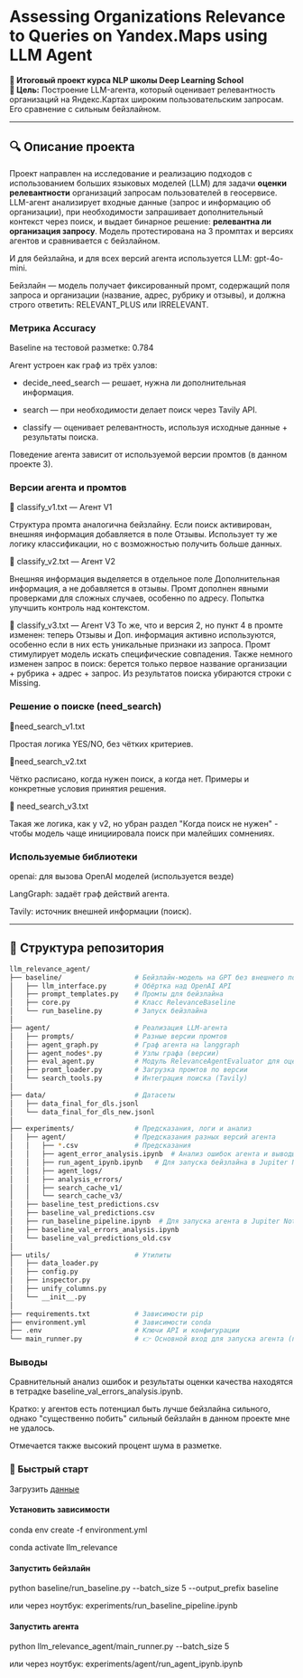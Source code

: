 # Assessing Organizations Relevance to Queries on Yandex.Maps using LLM Agent

**📍 Итоговый проект курса NLP школы Deep Learning School**  
**🎯 Цель:** Построение LLM-агента, который оценивает релевантность организаций на Яндекс.Картах широким пользовательским запросам. Его сравнение с сильным бейзлайном.

---

## 🔍 Описание проекта

Проект направлен на исследование и реализацию подходов с использованием больших языковых моделей (LLM) для задачи **оценки релевантности** организаций запросам пользователей в геосервисе.  
LLM-агент анализирует входные данные (запрос и информацию об организации), при необходимости запрашивает дополнительный контекст через поиск, и выдает бинарное решение: **релевантна ли организация запросу**. Модель протестирована на 3 промптах и версиях агентов и сравнивается с бейзлайном.

И для бейзлайна, и для всех версий агента используется LLM: gpt-4o-mini.

Бейзлайн — модель получает фиксированный промт, содержащий поля запроса и организации (название, адрес, рубрику и отзывы), и должна строго ответить: RELEVANT_PLUS или IRRELEVANT.

### Метрика Accuracy
Baseline на тестовой разметке: 0.784

Агент устроен как граф из трёх узлов:

* decide_need_search — решает, нужна ли дополнительная информация.

* search — при необходимости делает поиск через Tavily API.

* classify — оценивает релевантность, используя исходные данные + результаты поиска.

Поведение агента зависит от используемой версии промтов (в данном проекте 3).

### Версии агента и промтов

🔸 classify_v1.txt — Агент V1

Структура промта аналогична бейзлайну.
Если поиск активирован, внешняя информация добавляется в поле Отзывы.
Использует ту же логику классификации, но с возможностью получить больше данных.

🔸 classify_v2.txt — Агент V2

Внешняя информация выделяется в отдельное поле Дополнительная информация, а не добавляется в отзывы.
Промт дополнен явными проверками для сложных случаев, особенно по адресу.
Попытка улучшить контроль над контекстом.

🔸 classify_v3.txt — Агент V3
То же, что и версия 2, но пункт 4 в промте изменен: теперь Отзывы и Доп. информация активно используются, особенно если в них есть уникальные признаки из запроса. Промт стимулирует модель искать специфические совпадения. Также немного изменен запрос в поиск: берется только первое название организации + рубрика + адрес + запрос. Из результатов поиска убираются строки с Missing.

### Решение о поиске (need_search)

🔸need_search_v1.txt

Простая логика YES/NO, без чётких критериев.

🔸need_search_v2.txt

Чётко расписано, когда нужен поиск, а когда нет. Примеры и конкретные условия принятия решения.

🔸  need_search_v3.txt

Такая же логика, как у v2, но убран раздел "Когда поиск не нужен" - чтобы модель чаще инициировала поиск при малейших сомнениях. 

### Используемые библиотеки
openai: для вызова OpenAI моделей (используется везде)

LangGraph: задаёт граф действий агента.

Tavily: источник внешней информации (поиск).

---
## 📁 Структура репозитория

```bash
llm_relevance_agent/
├── baseline/                  # Бейзлайн-модель на GPT без внешнего поиска
│   ├── llm_interface.py       # Обёртка над OpenAI API
│   ├── prompt_templates.py    # Промты для бейзлайна
│   ├── core.py                # Класс RelevanceBaseline
│   └── run_baseline.py        # Запуск бейзлайна 
│
├── agent/                     # Реализация LLM-агента
│   ├── prompts/               # Разные версии промтов
│   ├── agent_graph.py         # Граф агента на langgraph
│   ├── agent_nodes*.py        # Узлы графа (версии)
│   ├── eval_agent.py          # Модуль RelevanceAgentEvaluator для оценки агента
│   ├── promt_loader.py        # Загрузка промтов по версии
│   └── search_tools.py        # Интеграция поиска (Tavily)
│
├── data/                      # Датасеты 
│   ├── data_final_for_dls.jsonl   
│   └── data_final_for_dls_new.jsonl 
│
├── experiments/               # Предсказания, логи и анализ
│   ├── agent/                 # Предсказания разных версий агента
│   │   ├── *.csv              # Предсказания
│   │   ├── agent_error_analysis.ipynb  # Анализ ошибок агента и выводы проекта 
│   │   ├── run_agent_ipynb.ipynb   # Для запуска бейзлайна в Jupiter Notebook 
│   │   ├── agent_logs/
│   │   ├── analysis_errors/
│   │   ├── search_cache_v1/
│   │   └── search_cache_v3/
│   ├── baseline_test_predictions.csv
│   ├── baseline_val_predictions.csv
│   ├── run_baseline_pipeline.ipynb  # Для запуска агента в Jupiter Notebook 
│   ├── baseline_val_errors_analysis.ipynb
│   └── baseline_val_predictions_old.csv
│
├── utils/                     # Утилиты
│   ├── data_loader.py
│   ├── config.py
│   ├── inspector.py
│   ├── unify_columns.py
│   └── __init__.py
│
├── requirements.txt           # Зависимости pip
├── environment.yml            # Зависимости conda
├── .env                       # Ключи API и конфигурации
└── main_runner.py             # 👉 Основной вход для запуска агента (построение графа, прогон по данным, оценка и сохранение предсказаний)
```

### Выводы

Сравнительный анализ ошибок и результаты оценки качества находятся в тетрадке baseline_val_errors_analysis.ipynb.

Кратко: у агентов есть потенциал быть лучше бейзлайна сильного, однако "существенно побить" сильный бейзлайн в данном проекте мне не удалось.

Отмечается также высокий процент шума в разметке.

### 🚀 Быстрый старт

Загрузить [данные](https://drive.google.com/file/d/1WADIWzvNcQTA6X4FGYKV6f0m1z0URYhj/view?usp=sharing)

#### Установить зависимости

conda env create -f environment.yml

conda activate llm_relevance

#### Запустить бейзлайн
python baseline/run_baseline.py --batch_size 5 --output_prefix baseline

или через ноутбук:
experiments/run_baseline_pipeline.ipynb

#### Запустить агента
python llm_relevance_agent/main_runner.py --batch_size 5

или через ноутбук:
experiments/agent/run_agent_ipynb.ipynb



